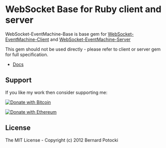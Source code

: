 # WebSocket Base for Ruby client and server

WebSocket-EventMachine-Base is base gem for [WebSocket-EventMachine-Client](http://github.com/imanel/websocket-eventmachine-client) and [WebSocket-EventMachine-Server](http://github.com/imanel/websocket-eventmachine-server)

This gem should not be used directly - please refer to client or server gem for full specification.

- [Docs](http://rdoc.info/github/imanel/websocket-eventmachine-base/master/frames)

## Support

If you like my work then consider supporting me:

[![Donate with Bitcoin](https://en.cryptobadges.io/badge/small/bc1qmxfc703ezscvd4qv0dvp7hwy7vc4kl6currs5e)](https://en.cryptobadges.io/donate/bc1qmxfc703ezscvd4qv0dvp7hwy7vc4kl6currs5e)

[![Donate with Ethereum](https://en.cryptobadges.io/badge/small/0xA7048d5F866e2c3206DC95ebFa988fF987c0BccB)](https://en.cryptobadges.io/donate/0xA7048d5F866e2c3206DC95ebFa988fF987c0BccB)

## License

The MIT License - Copyright (c) 2012 Bernard Potocki
